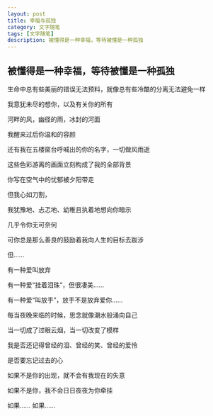 ```yaml
---
layout: post
title: 幸福与孤独
category: 文字随笔
tags: [文字随笔]
description: 被懂得是一种幸福，等待被懂是一种孤独
---
```


## 被懂得是一种幸福，等待被懂是一种孤独

生命中总有些美丽的错误无法预料，就像总有些冷酷的分离无法避免一样

我意犹未尽的想你，以及有关你的所有

河畔的风，幽径的雨，冰封的河面
<!-- more -->
我醒来过后你温和的容颜

还有我在五楼窗台呼喊出的你的名字，一切做风雨逝

这些色彩游离的画面立刻构成了我的全部背景

你写在空气中的忧郁被夕阳带走

但我心如刀割，

我犹豫地、忐忑地、幼稚且执着地想向你暗示

几乎令你无可奈何

可你总是那么善良的鼓励着我向人生的目标去跋涉

但……

有一种爱叫放弃

有一种爱“挂着泪珠”，但很凄美……

有一种爱“叫放手”，放手不是放弃爱你……

每当夜晚来临的时候，思念就像潮水般涌向自己

当一切成了过眼云烟，当一切改变了模样

我是否还记得曾经的泪、曾经的笑、曾经的爱怜

是否要忘记过去的心

如果不是你的出现，就不会有我现在的失意

如果不是你，我不会日日夜夜为你牵挂

如果…… 如果……